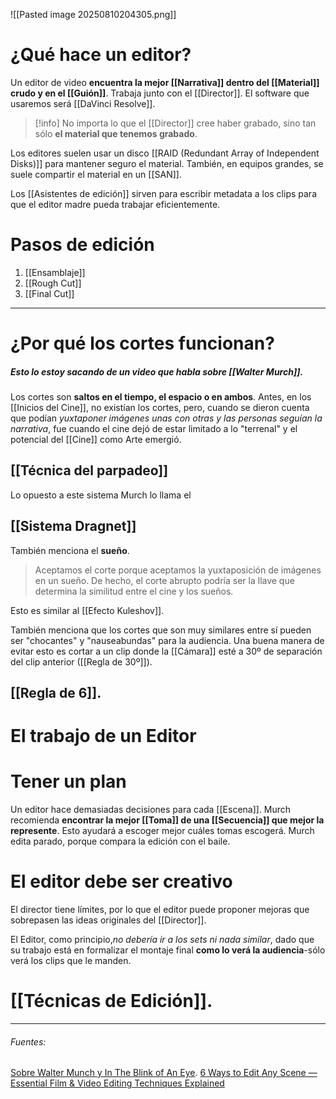 ![[Pasted image 20250810204305.png]]

# ¿Qué hace un editor?

Un editor de video **encuentra la mejor [[Narrativa]] dentro del [[Material]] crudo y en el [[Guión]]**. Trabaja junto con el [[Director]]. El software que usaremos será [[DaVinci Resolve]].

>[!info] No importa lo que el [[Director]] cree haber grabado, sino tan sólo **el material que tenemos grabado**.

Los editores suelen usar un disco [[RAID (Redundant Array of Independent Disks)]] para mantener seguro el material. También, en equipos grandes, se suele compartir el material en un [[SAN]].

Los [[Asistentes de edición]] sirven para escribir metadata a los clips para que el editor madre pueda trabajar eficientemente.

# Pasos de edición

1. [[Ensamblaje]] 
2. [[Rough Cut]]
3. [[Final Cut]]

---
# ¿Por qué los cortes funcionan?

##### Esto lo estoy sacando de un video que habla sobre [[Walter Murch]].

Los cortes son **saltos en el tiempo, el espacio o en ambos**. Antes, en los [[Inicios del Cine]], no existían los cortes, pero, cuando se dieron cuenta que podían *yuxtaponer imágenes unas con otras y las personas seguían la narrativa*, fue cuando el cine dejó de estar limitado a lo "terrenal" y el potencial del [[Cine]] como Arte emergió.

## [[Técnica del parpadeo]]

Lo opuesto a este sistema Murch lo llama el
## [[Sistema Dragnet]]

También menciona el **sueño**.

> Aceptamos el corte porque aceptamos la yuxtaposición de imágenes en un sueño. De hecho, el corte abrupto podría ser la llave que determina la similitud entre el cine y los sueños.

Esto es similar al [[Efecto Kuleshov]].

También menciona que los cortes que son muy similares entre sí pueden ser "chocantes" y "nauseabundas" para la audiencia. Una buena manera de evitar esto es cortar a un clip donde la [[Cámara]] esté a 30º de separación del clip anterior ([[Regla de 30º]]).
## [[Regla de 6]].

# El trabajo de un Editor
# Tener un plan

Un editor hace demasiadas decisiones para cada [[Escena]]. Murch recomienda **encontrar la mejor [[Toma]] de una [[Secuencia]] que mejor la represente**. Esto ayudará a escoger mejor cuáles tomas escogerá. Murch edita parado, porque compara la edición con el baile.
# El editor debe ser creativo

El director tiene límites, por lo que el editor puede proponer mejoras que sobrepasen las ideas originales del [[Director]].

El Editor, como principio,*no debería ir a los sets ni nada similar*, dado que su trabajo está en formalizar el montaje final **como lo verá la audiencia**-sólo verá los clips que le manden.
# [[Técnicas de Edición]].

---
###### Fuentes:
[Sobre Walter Munch y In The Blink of An Eye](https://www.youtube.com/watch?v=PKYeClvvlTw).
[6 Ways to Edit Any Scene — Essential Film & Video Editing Techniques Explained](https://www.youtube.com/watch?v=FVR8zz8ci2k)
